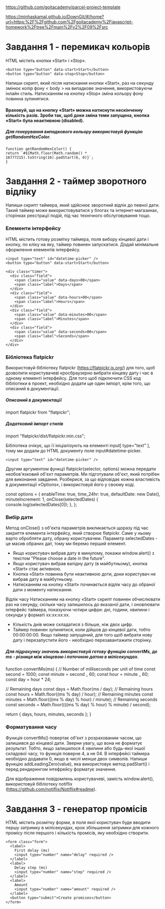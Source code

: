 https://github.com/goitacademy/parcel-project-template

https://minhaskamal.github.io/DownGit/#/home?url=https:%2F%2Fgithub.com%2Fgoitacademy%2Fjavascript-homework%2Ftree%2Fmain%2Fv2%2F09%2Fsrc

# Завдання 1 - перемикач кольорів

HTML містить кнопки «Start» і «Stop».

    <button type="button" data-start>Start</button>
    <button type="button" data-stop>Stop</button>

Напиши скрипт, який після натискання кнопки «Start», раз на секунду змінює колір фону < body > на випадкове значення, використовуючи інлайн стиль. Натисканням на кнопку «Stop» зміна кольору фону повинна зупинятися.

#### Враховуй, що на кнопку «Start» можна натиснути нескінченну кількість разів. Зроби так, щоб доки зміна теми запущена, кнопка «Start» була неактивною (disabled).

##### Для генерування випадкового кольору використовуй функцію getRandomHexColor.

    function getRandomHexColor() {
    return `#${Math.floor(Math.random() * 16777215).toString(16).padStart(6, 0)}`;
    }

# Завдання 2 - таймер зворотного відліку

Напиши скрипт таймера, який здійснює зворотний відлік до певної дати. Такий таймер може використовуватися у блогах та інтернет-магазинах, сторінках реєстрації подій, під час технічного обслуговування тощо.

### Елементи інтерфейсу

HTML містить готову розмітку таймера, поля вибору кінцевої дати і кнопку, по кліку на яку, таймер повинен запускатися. Додай мінімальне оформлення елементів інтерфейсу.

    <input type="text" id="datetime-picker" />
    <button type="button" data-start>Start</button>

    <div class="timer">
      <div class="field">
        <span class="value" data-days>00</span>
        <span class="label">Days</span>
      </div>
      <div class="field">
        <span class="value" data-hours>00</span>
        <span class="label">Hours</span>
      </div>
      <div class="field">
        <span class="value" data-minutes>00</span>
        <span class="label">Minutes</span>
      </div>
      <div class="field">
        <span class="value" data-seconds>00</span>
        <span class="label">Seconds</span>
      </div>
    </div>

### Бібліотека flatpickr

Використовуй бібліотеку flatpickr (https://flatpickr.js.org/) для того, щоб дозволити користувачеві кросбраузерно вибрати кінцеву дату і час в одному елементі інтерфейсу. Для того щоб підключити CSS код бібліотеки в проект, необхідно додати ще один імпорт, крім того, що описаний в документації.

##### Описаний в документації

import flatpickr from "flatpickr";

##### Додатковий імпорт стилів

import "flatpickr/dist/flatpickr.min.css";

Бібліотека очікує, що її ініціалізують на елементі input[ type="text" ], тому ми додали до HTML документу поле input#datetime-picker.

    <input type="text" id="datetime-picker" />

Другим аргументом функції flatpickr(selector, options) можна передати необов'язковий об'єкт параметрів. Ми підготували об'єкт, який потрібен для виконання завдання. Розберися, за що відповідає кожна властивість в документації «Options», і використовуй його у своєму коді.

const options = {
enableTime: true,
time_24hr: true,
defaultDate: new Date(),
minuteIncrement: 1,
onClose(selectedDates) {
console.log(selectedDates[0]);
},
};

### Вибір дати

Метод onClose() з об'єкта параметрів викликається щоразу під час закриття елемента інтерфейсу, який створює flatpickr. Саме у ньому варто обробляти дату, обрану користувачем. Параметр selectedDates - це масив обраних дат, тому ми беремо перший елемент.

- Якщо користувач вибрав дату в минулому, покажи window.alert() з текстом "Please choose a date in the future".
- Якщо користувач вибрав валідну дату (в майбутньому), кнопка «Start» стає активною.
- Кнопка «Start» повинна бути неактивною доти, доки користувач не вибрав дату в майбутньому.
- Натисканням на кнопку «Start» починається відлік часу до обраної дати з моменту натискання.

Відлік часу
Натисканням на кнопку «Start» скрипт повинен обчислювати раз на секунду, скільки часу залишилось до вказаної дати, і оновлювати інтерфейс таймера, показуючи чотири цифри: дні, години, хвилини і секунди у форматі xx:xx:xx:xx.

- Кількість днів може складатися з більше, ніж двох цифр.
- Таймер повинен зупинятися, коли дійшов до кінцевої дати, тобто 00:00:00:00.
  Якщо таймер запущений, для того щоб вибрати нову дату і перезапустити його - необхідно перезавантажити сторінку.

##### Для підрахунку значень використовуй готову функцію convertMs, де ms - різниця між кінцевою і поточною датою в мілісекундах.

function convertMs(ms) {
// Number of milliseconds per unit of time
const second = 1000;
const minute = second _ 60;
const hour = minute _ 60;
const day = hour \* 24;

// Remaining days
const days = Math.floor(ms / day);
// Remaining hours
const hours = Math.floor((ms % day) / hour);
// Remaining minutes
const minutes = Math.floor(((ms % day) % hour) / minute);
// Remaining seconds
const seconds = Math.floor((((ms % day) % hour) % minute) / second);

return { days, hours, minutes, seconds };
}

### Форматування часу

Функція convertMs() повертає об'єкт з розрахованим часом, що залишився до кінцевої дати. Зверни увагу, що вона не форматує результат. Тобто, якщо залишилося 4 хвилини або будь-якої іншої складової часу, то функція поверне 4, а не 04. В інтерфейсі таймера необхідно додавати 0, якщо в числі менше двох символів.
Напиши функцію addLeadingZero(value), яка використовує метод padStart() і перед рендерингом інтефрейсу форматує значення.

Для відображення повідомлень користувачеві, замість window.alert(), використовуй бібліотеку notiflix (https://github.com/notiflix/Notiflix#readme).

# Завдання 3 - генератор промісів

HTML містить розмітку форми, в поля якої користувач буде вводити першу затримку в мілісекундах, крок збільшення затримки для кожного промісу після першого і кількість промісів, яку необхідно створити.

    <form class="form">
      <label>
        First delay (ms)
        <input type="number" name="delay" required />
      </label>
      <label>
        Delay step (ms)
        <input type="number" name="step" required />
      </label>
      <label>
        Amount
        <input type="number" name="amount" required />
      </label>
      <button type="submit">Create promises</button>
    </form>
